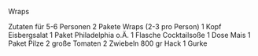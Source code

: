Wraps

Zutaten für 5-6 Personen
2 Pakete Wraps (2-3 pro Person)
1 Kopf Eisbergsalat
1 Paket Philadelphia o.Ä.
1 Flasche Cocktailsoße
1 Dose Mais
1 Paket Pilze
2 große Tomaten
2 Zwiebeln
800 gr Hack
1 Gurke
